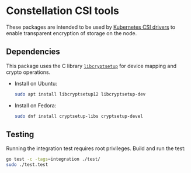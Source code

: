 # Constellation CSI tools

These packages are intended to be used by [Kubernetes CSI drivers](https://kubernetes.io/blog/2019/01/15/container-storage-interface-ga/) to enable transparent encryption of storage on the node.

## Dependencies

This package uses the C library [`libcryptsetup`](https://gitlab.com/cryptsetup/cryptsetup/) for device mapping and crypto operations.

* Install on Ubuntu:

    ```bash
    sudo apt install libcryptsetup12 libcryptsetup-dev
    ```

* Install on Fedora:

    ```bash
    sudo dnf install cryptsetup-libs cryptsetup-devel
    ```

## Testing

Running the integration test requires root privileges.
Build and run the test:

``` bash
go test -c -tags=integration ./test/
sudo ./test.test
```
